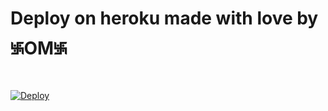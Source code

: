 
 
# Deploy on heroku made with love by ࿗OM࿗


[![Deploy](https://www.herokucdn.com/deploy/button.svg)](https://heroku.com/deploy?template=https://github.com/haridas008/OM)
